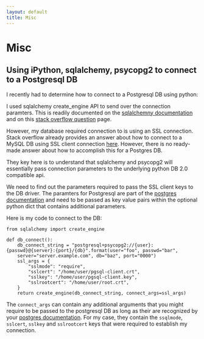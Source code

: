 ```yaml
---
layout: default
title: Misc
---
```

# Misc

## Using iPython, sqlalchemy, psycopg2 to connect to a Postgresql DB

I recently had to determine how to connect to a Postgresql DB using python:

I used sqlalchemy create_engine API to send over the connection paramters. This is readily documented on the
[sqlalchemny documentation] and on this [stack overflow question] page.

However, my database required connection to is using an SSL connection. Stack overflow already provides an answer
about how to connect to a MySQL DB using SSL client connection [here][1]. However, there is no ready-made answer
about how to accomplish this for a Postgres DB. 

They key here is to understand that sqlalchemy and psycopg2 will essentially pass connection parameters to the 
underlying python DB 2.0 compatible api. 

We need to find out the parameters required to pass the SSL client keys to the DB driver. The paramters for 
Postgresql are part of the [postgres documentation] and need to be passed as key value pairs within the 
optional python dict that contains additional parameters.

Here is my code to connect to the DB:

```
from sqlalchemy import create_engine

def db_connect():
    db_connect_string = "postgresql+psycopg2://{user}:{passwd}@{server}:{port}/{db}".format(user="foo", passwd="bar", 
    server="server.example.com", db="baz", port="0000")
    ssl_args = {
        "sslmode": "require",
        "sslcert": "/home/user/pgsql-client.crt",
        "sslkey": "/home/user/pgsql-client.key",
        "sslrootcert": "/home/user/root.crt",
    }
    return create_engine(db_connect_string, connect_args=ssl_args)
```

The `connect_args` can contain any additional arguments that you might require to be passed to the postgresql DB 
as long as their are recognized by your [postgres documentation]. For my case, they contain the `ssqlmode`, `sslcert`,
`sslkey` and `sslrootcert` keys that were required to establish my connection.


[sqlalchemny documentation]: http://docs.sqlalchemy.org/en/latest/core/engines.html#postgresql
[postgres documentation]: https://www.postgresql.org/docs/current/static/libpq-connect.html#LIBPQ-CONNSTRING
[stack overflow question]: http://stackoverflow.com/questions/28228241/how-to-connect-to-a-remote-postgresql-database-with-python
[1]: http://stackoverflow.com/questions/8014781/how-to-make-mysql-connection-that-requires-ca-cert-with-sqlalchemy-or-sqlobject
